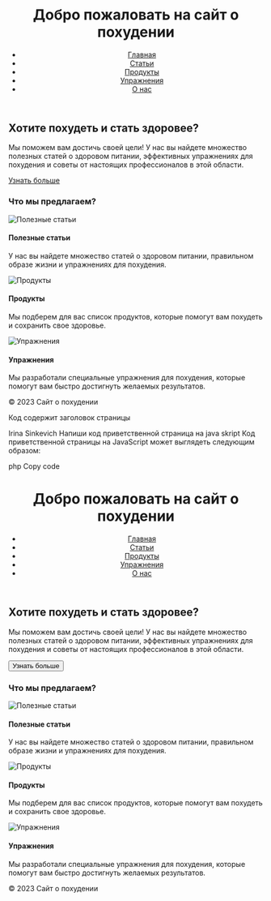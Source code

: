 <!DOCTYPE html>
<html>
<head>
	<title>Добро пожаловать на сайт о похудении</title>
	<meta charset="utf-8">
	<meta name="viewport" content="width=device-width, initial-scale=1.0">
	<link rel="stylesheet" type="text/css" href="style.css">
</head>
<body>
	<header>
		<h1>Добро пожаловать на сайт о похудении</h1>
		<nav>
			<ul>
				<li><a href="#">Главная</a></li>
				<li><a href="#">Статьи</a></li>
				<li><a href="#">Продукты</a></li>
				<li><a href="#">Упражнения</a></li>
				<li><a href="#">О нас</a></li>
			</ul>
		</nav>
	</header>
	<main>
		<section id="hero">
			<h2>Хотите похудеть и стать здоровее?</h2>
			<p>Мы поможем вам достичь своей цели! У нас вы найдете множество полезных статей о здоровом питании, эффективных упражнениях для похудения и советы от настоящих профессионалов в этой области.</p>
			<a href="#" class="btn btn-primary">Узнать больше</a>
		</section>
		<section id="features">
			<h3>Что мы предлагаем?</h3>
			<div class="feature">
				<img src="img/feature-1.jpg" alt="Полезные статьи">
				<h4>Полезные статьи</h4>
				<p>У нас вы найдете множество статей о здоровом питании, правильном образе жизни и упражнениях для похудения.</p>
			</div>
			<div class="feature">
				<img src="img/feature-2.jpg" alt="Продукты">
				<h4>Продукты</h4>
				<p>Мы подберем для вас список продуктов, которые помогут вам похудеть и сохранить свое здоровье.</p>
			</div>
			<div class="feature">
				<img src="img/feature-3.jpg" alt="Упражнения">
				<h4>Упражнения</h4>
				<p>Мы разработали специальные упражнения для похудения, которые помогут вам быстро достигнуть желаемых результатов.</p>
			</div>
		</section>
	</main>
	<footer>
		<p>&copy; 2023 Сайт о похудении</p>
	</footer>
</body>
</html>
Код содержит заголовок страницы




Irina Sinkevich
Напиши код приветственной страница на java skript
Код приветственной страницы на JavaScript может выглядеть следующим образом:

php
Copy code
<!DOCTYPE html>
<html>
<head>
	<title>Добро пожаловать на сайт о похудении</title>
	<meta charset="utf-8">
	<meta name="viewport" content="width=device-width, initial-scale=1.0">
	<link rel="stylesheet" type="text/css" href="style.css">
	<script type="text/javascript" src="main.js"></script>
</head>
<body>
	<header>
		<h1>Добро пожаловать на сайт о похудении</h1>
		<nav>
			<ul>
				<li><a href="#">Главная</a></li>
				<li><a href="#">Статьи</a></li>
				<li><a href="#">Продукты</a></li>
				<li><a href="#">Упражнения</a></li>
				<li><a href="#">О нас</a></li>
			</ul>
		</nav>
	</header>
	<main>
		<section id="hero">
			<h2>Хотите похудеть и стать здоровее?</h2>
			<p>Мы поможем вам достичь своей цели! У нас вы найдете множество полезных статей о здоровом питании, эффективных упражнениях для похудения и советы от настоящих профессионалов в этой области.</p>
			<button onclick="learnMore()" class="btn btn-primary">Узнать больше</button>
		</section>
		<section id="features">
			<h3>Что мы предлагаем?</h3>
			<div class="feature">
				<img src="img/feature-1.jpg" alt="Полезные статьи">
				<h4>Полезные статьи</h4>
				<p>У нас вы найдете множество статей о здоровом питании, правильном образе жизни и упражнениях для похудения.</p>
			</div>
			<div class="feature">
				<img src="img/feature-2.jpg" alt="Продукты">
				<h4>Продукты</h4>
				<p>Мы подберем для вас список продуктов, которые помогут вам похудеть и сохранить свое здоровье.</p>
			</div>
			<div class="feature">
				<img src="img/feature-3.jpg" alt="Упражнения">
				<h4>Упражнения</h4>
				<p>Мы разработали специальные упражнения для похудения, которые помогут вам быстро достигнуть желаемых результатов.</p>
			</div>
		</section>
	</main>
	<footer>
		<p>&copy; 2023 Сайт о похудении</p>
	</footer>
</body>
</html>
